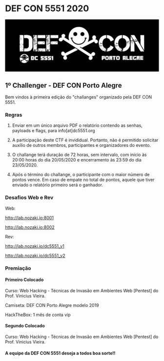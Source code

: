 # DEF CON 5551 2020

![](defcon5551.jpg)

## 1º Challenger - DEF CON Porto Alegre

Bem vindos à primeira edição do "challanges" organizado pela DEF CON 5551.

### Regras

1. Enviar em um único arquivo PDF o relatório contendo as senhas, payloads e flags, para info[at]dc5551.org

2. A participação deste CTF é invididual. Portanto, não é permitido solicitar auxílio de outros membros, participantes e organizadores do evento.

3. O challange terá duração de 72 horas, sem intervalo, com início às 20:00 horas do dia 20/05/2020 e encerramento às 23:59 do dia 23/05/2020.

4. Após o término do challange, o participante com o maior número de pontos vence. Em caso de empate no total de pontos, aquele que tiver enviado o relatório primeiro será o ganhador.

### Desafios Web e Rev

Web:

http://lab.nozaki.io:8001

http://lab.nozaki.io:8002

Rev:

http://lab.nozaki.io/dc5551_v1

http://lab.nozaki.io/dc5551_v2

### Premiação

#### Primeiro Colocado

Curso: Web Hacking - Técnicas de Invasão em Ambientes Web [Pentest] do Prof. Vinicius Vieira.

Camiseta: DEF CON Porto Alegre modelo 2019

HackTheBox: 1 mês de conta vip

#### Segundo Colocado

Curso: Web Hacking - Técnicas de Invasão em Ambientes Web [Pentest] do Prof. Vinicius Vieira.

#### A equipe da DEF CON 5551 deseja a todos boa sorte!!
